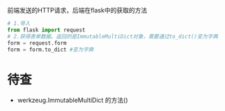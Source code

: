 前端发送的HTTP请求，后端在flask中的获取的方法

```python
# 1.导入
from flask import request
# 2.获得表单数据。返回的是ImmutableMultiDict对象，需要通过to_dict()变为字典
form = request.form  
form = form.to_dict #变为字典
```

# 待查

- werkzeug.ImmutableMultiDict 的方法()

